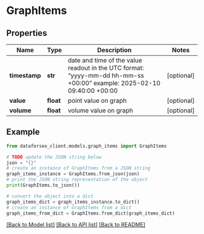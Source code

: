 # GraphItems


## Properties

Name | Type | Description | Notes
------------ | ------------- | ------------- | -------------
**timestamp** | **str** | date and time of the value readout in the UTC format: “yyyy-mm-dd hh-mm-ss +00:00” example: 2025-02-10 09:40:00 +00:00 | [optional] 
**value** | **float** | point value on graph | [optional] 
**volume** | **float** | volume value on graph | [optional] 

## Example

```python
from dataforseo_client.models.graph_items import GraphItems

# TODO update the JSON string below
json = "{}"
# create an instance of GraphItems from a JSON string
graph_items_instance = GraphItems.from_json(json)
# print the JSON string representation of the object
print(GraphItems.to_json())

# convert the object into a dict
graph_items_dict = graph_items_instance.to_dict()
# create an instance of GraphItems from a dict
graph_items_from_dict = GraphItems.from_dict(graph_items_dict)
```
[[Back to Model list]](../README.md#documentation-for-models) [[Back to API list]](../README.md#documentation-for-api-endpoints) [[Back to README]](../README.md)


